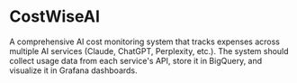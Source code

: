 # CostWiseAI
A comprehensive AI cost monitoring system that tracks expenses across multiple AI services (Claude, ChatGPT, Perplexity, etc.). The system should collect usage data from each service's API, store it in BigQuery, and visualize it in Grafana dashboards.
